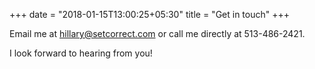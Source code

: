 +++
date = "2018-01-15T13:00:25+05:30"
title = "Get in touch"
+++

Email me at hillary@setcorrect.com or call me directly at 513-486-2421.

I look forward to hearing from you!